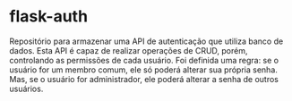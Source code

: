 # flask-auth

Repositório para armazenar uma API de autenticação que utiliza banco de dados. Esta API é capaz de realizar operações de CRUD, porém, controlando as permissões de cada usuário. Foi definida uma regra: se o usuário for um membro comum, ele só poderá alterar sua própria senha. Mas, se o usuário for administrador, ele poderá alterar a senha de outros usuários.